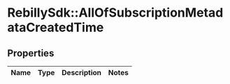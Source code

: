 # RebillySdk::AllOfSubscriptionMetadataCreatedTime

## Properties
Name | Type | Description | Notes
------------ | ------------- | ------------- | -------------

